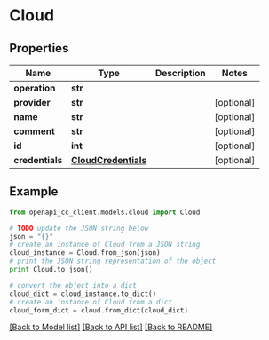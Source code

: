 # Cloud


## Properties
Name | Type | Description | Notes
------------ | ------------- | ------------- | -------------
**operation** | **str** |  | 
**provider** | **str** |  | [optional] 
**name** | **str** |  | [optional] 
**comment** | **str** |  | [optional] 
**id** | **int** |  | [optional] 
**credentials** | [**CloudCredentials**](CloudCredentials.md) |  | [optional] 

## Example

```python
from openapi_cc_client.models.cloud import Cloud

# TODO update the JSON string below
json = "{}"
# create an instance of Cloud from a JSON string
cloud_instance = Cloud.from_json(json)
# print the JSON string representation of the object
print Cloud.to_json()

# convert the object into a dict
cloud_dict = cloud_instance.to_dict()
# create an instance of Cloud from a dict
cloud_form_dict = cloud.from_dict(cloud_dict)
```
[[Back to Model list]](../README.md#documentation-for-models) [[Back to API list]](../README.md#documentation-for-api-endpoints) [[Back to README]](../README.md)


